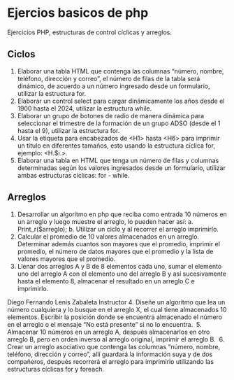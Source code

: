 # Ejercios basicos de php
Ejercicios PHP, estructuras de control cíclicas y arreglos.

## Ciclos
1. Elaborar una tabla HTML que contenga las columnas “número, nombre,
teléfono, dirección y correo”, el número de filas de la tabla será dinámico,
de acuerdo a un número ingresado desde un formulario, utilizar la
estructura for.
2. Elaborar un control select para cargar dinámicamente los años desde el
1900 hasta el 2024, utilizar la estructura while.
3. Elaborar un grupo de botones de radio de manera dinámica para
seleccionar el trimestre de la formación de un grupo ADSO (desde el 1
hasta el 9), utilizar la estructura for.
4. Usar la etiqueta para encabezados de &lt;H1&gt; hasta &lt;H6&gt; para imprimir un
título en diferentes tamaños, esto usando la estructura cíclica for, ejemplo:
&lt;H.$i.&gt;.
5. Elaborar una tabla en HTML que tenga un número de filas y columnas
determinadas según los valores ingresados desde un formulario, utilizar
ambas estructuras cíclicas: for - while.

## Arreglos
1. Desarrollar un algoritmo en php que reciba como entrada 10 números en un
arreglo y luego muestre el arreglo, lo pueden hacer así:
a. Print_r($arreglo);
b. Utilizar un ciclo y al recorrer el arreglo imprimirlo.
2. Calcular el promedio de 10 valores almacenados en un arreglo. Determinar
además cuantos son mayores que el promedio, imprimir el promedio, el
número de datos mayores que el promedio y la lista de valores mayores
que el promedio. 
3. Llenar dos arreglos A y B de 8 elementos cada uno, sumar el elemento uno
del arreglo A con el elemento uno del arreglo B y así sucesivamente hasta
el elemento 8, almacenar el resultado en un arreglo C e imprimirlo. 

Diego Fernando Lenis Zabaleta
Instructor
4. Diseñe un algoritmo que lea un número cualquiera y lo busque en el arreglo
X, el cual tiene almacenados 10 elementos. Escribir la posición donde se
encuentra almacenado el número en el arreglo o el mensaje “No está
presente” si no lo encuentra. 
5. Almacenar 10 números en un arreglo A, después almacenarlos en otro
arreglo B, pero en orden inverso al arreglo original, imprimir el arreglo B. 
6. Crear un arreglo asociativo que contenga las columnas “número, nombre,
teléfono, dirección y correo”, allí guardará la información suya y de dos
compañeros, después recorrerá el arreglo para imprimirlo utilizando las
estructuras cíclicas for y foreach.
